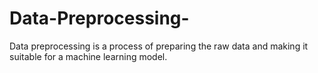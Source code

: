 # Data-Preprocessing-
Data preprocessing is a process of preparing the raw data and making it suitable for a machine learning model.
